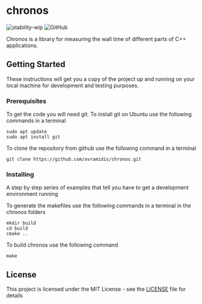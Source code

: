 # chronos
![stability-wip](https://img.shields.io/badge/stability-work_in_progress-lightgrey.svg)
![GitHub](https://img.shields.io/github/license/avramidis/chronos)

Chronos is a library for measuring the wall time of different parts of C++ applications.

## Getting Started

These instructions will get you a copy of the project up and running on your local machine for development and testing purposes.

### Prerequisites

To get the code you will need git. To install git on Ubuntu use the following commands in a terminal

```
sudo apt update
sudo apt install git
```

To clone the repository from github use the following command in a terminal
```
git clone https://github.com/avramidis/chronos.git
```

### Installing

A step by step series of examples that tell you have to get a development environment running

To generate the makefiles use the following commands in a terminal in the chronos folders

```
mkdir build
cd build
cmake ..
```

To build chronos use the following command

```
make
```

## License

This project is licensed under the MIT License - see the [LICENSE](LICENSE) file for details
